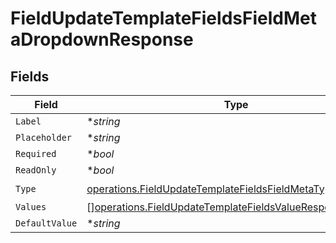 # FieldUpdateTemplateFieldsFieldMetaDropdownResponse


## Fields

| Field                                                                                                                                  | Type                                                                                                                                   | Required                                                                                                                               | Description                                                                                                                            |
| -------------------------------------------------------------------------------------------------------------------------------------- | -------------------------------------------------------------------------------------------------------------------------------------- | -------------------------------------------------------------------------------------------------------------------------------------- | -------------------------------------------------------------------------------------------------------------------------------------- |
| `Label`                                                                                                                                | **string*                                                                                                                              | :heavy_minus_sign:                                                                                                                     | N/A                                                                                                                                    |
| `Placeholder`                                                                                                                          | **string*                                                                                                                              | :heavy_minus_sign:                                                                                                                     | N/A                                                                                                                                    |
| `Required`                                                                                                                             | **bool*                                                                                                                                | :heavy_minus_sign:                                                                                                                     | N/A                                                                                                                                    |
| `ReadOnly`                                                                                                                             | **bool*                                                                                                                                | :heavy_minus_sign:                                                                                                                     | N/A                                                                                                                                    |
| `Type`                                                                                                                                 | [operations.FieldUpdateTemplateFieldsFieldMetaTypeDropdown](../../models/operations/fieldupdatetemplatefieldsfieldmetatypedropdown.md) | :heavy_check_mark:                                                                                                                     | N/A                                                                                                                                    |
| `Values`                                                                                                                               | [][operations.FieldUpdateTemplateFieldsValueResponse3](../../models/operations/fieldupdatetemplatefieldsvalueresponse3.md)             | :heavy_minus_sign:                                                                                                                     | N/A                                                                                                                                    |
| `DefaultValue`                                                                                                                         | **string*                                                                                                                              | :heavy_minus_sign:                                                                                                                     | N/A                                                                                                                                    |